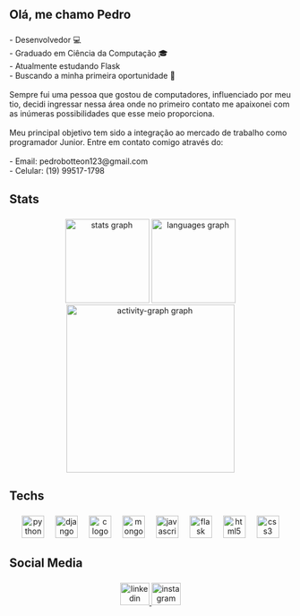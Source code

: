 <h2 align="left">Olá, me chamo Pedro</h2>

###

<p align="left">- Desenvolvedor 💻<br>- Graduado em Ciência da Computação 🎓<br>- Atualmente estudando Flask<br>- Buscando a minha primeira oportunidade 🙏<br><br>Sempre fui uma pessoa que gostou de computadores, influenciado por meu tio, decidi ingressar nessa área onde no primeiro contato me apaixonei com as inúmeras possibilidades que esse meio proporciona.<br><br>Meu principal objetivo tem sido a integração ao mercado de trabalho como programador Junior. Entre em contato comigo através do:<br><br>- Email: pedrobotteon123@gmail.com<br>- Celular: (19) 99517-1798</p>

###

<h2 align="left">Stats</h2>

###

<div align="center">
  <img src="https://github-readme-stats.vercel.app/api?username=PedroBotteon&hide_title=false&hide_rank=false&show_icons=true&include_all_commits=true&count_private=true&disable_animations=false&theme=react&locale=en&hide_border=false&order=1" height="150" alt="stats graph"  />
  <img src="https://github-readme-stats.vercel.app/api/top-langs?username=PedroBotteon&locale=en&hide_title=false&layout=compact&card_width=320&langs_count=5&theme=react&hide_border=false&order=2" height="150" alt="languages graph"  />
  <img src="https://github-readme-activity-graph.vercel.app/graph?username=PedroBotteon&radius=16&theme=react&area=true&order=5" height="300" alt="activity-graph graph"  />
</div>

###

<h2 align="left">Techs</h2>

###

<div align="center">
  <img src="https://skillicons.dev/icons?i=py" height="40" alt="python logo"  />
  <img width="12" />
  <img src="https://skillicons.dev/icons?i=django" height="40" alt="django logo"  />
  <img width="12" />
  <img src="https://skillicons.dev/icons?i=c" height="40" alt="c logo"  />
  <img width="12" />
  <img src="https://skillicons.dev/icons?i=mongodb" height="40" alt="mongodb logo"  />
  <img width="12" />
  <img src="https://skillicons.dev/icons?i=js" height="40" alt="javascript logo"  />
  <img width="12" />
  <img src="https://skillicons.dev/icons?i=flask" height="40" alt="flask logo"  />
  <img width="12" />
  <img src="https://skillicons.dev/icons?i=html" height="40" alt="html5 logo"  />
  <img width="12" />
  <img src="https://skillicons.dev/icons?i=css" height="40" alt="css3 logo"  />
</div>

###

<h2 align="left">Social Media</h2>

###

<div align="center">
  <a href="www.linkedin.com/in/pedro-botteon-60518a258" target="_blank">
    <img src="https://raw.githubusercontent.com/maurodesouza/profile-readme-generator/master/src/assets/icons/social/linkedin/default.svg" width="52" height="40" alt="linkedin logo"  />
  </a>
  <a href="https://www.instagram.com/pedrobotteon/profilecard/?igsh=emZqNXNxbjZyaXBx" target="_blank">
    <img src="https://raw.githubusercontent.com/maurodesouza/profile-readme-generator/master/src/assets/icons/social/instagram/default.svg" width="52" height="40" alt="instagram logo"  />
  </a>
</div>

###
